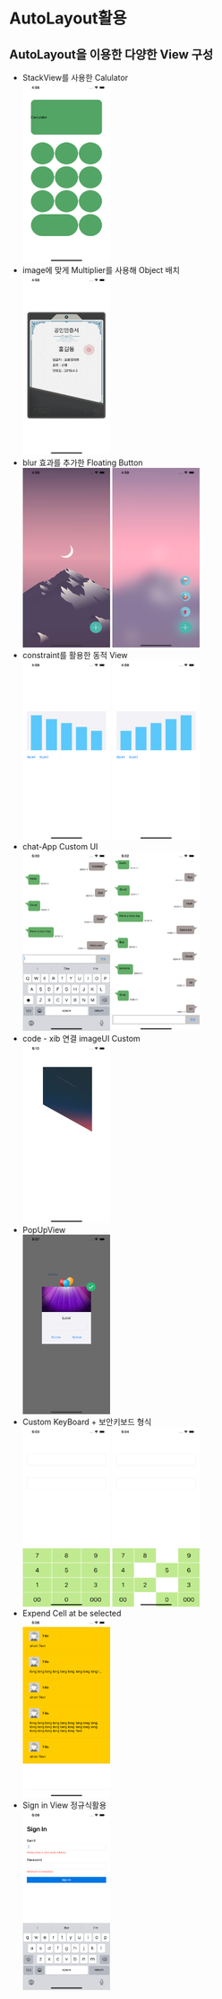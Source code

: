 # AutoLayout활용
## AutoLayout을 이용한 다양한 View 구성

* StackView를 사용한 Calulator   
<img src="/ImageFile/Simulator1.png" width="156px" height="320px" title="px(픽셀) 크기 설정" alt="RubberDuck"></img><br/>   
* image에 맞게 Multiplier를 사용해 Object 배치   
<img src="/ImageFile/Simulator2.png" width="156px" height="320px" title="px(픽셀) 크기 설정" alt="RubberDuck"></img><br/>   
* blur 효과를 추가한 Floating Button   
<img src="/ImageFile/Simulator3.png" width="156px" height="320px" title="px(픽셀) 크기 설정" alt="RubberDuck"></img>
<img src="/ImageFile/Simulator4.png" width="156px" height="320px" title="px(픽셀) 크기 설정" alt="RubberDuck"></img><br/>   
* constraint를 활용한 동적 View   
<img src="/ImageFile/Simulator5.png" width="156px" height="320px" title="px(픽셀) 크기 설정" alt="RubberDuck"></img>
<img src="/ImageFile/Simulator6.png" width="156px" height="320px" title="px(픽셀) 크기 설정" alt="RubberDuck"></img><br/>    
* chat-App Custom UI   
<img src="/ImageFile/Simulator7.png" width="156px" height="320px" title="px(픽셀) 크기 설정" alt="RubberDuck"></img>
<img src="/ImageFile/Simulator8.png" width="156px" height="320px" title="px(픽셀) 크기 설정" alt="RubberDuck"></img><br/>   
* code - xib 연결 imageUI Custom   
<img src="/ImageFile/Simulator9.png" width="156px" height="320px" title="px(픽셀) 크기 설정" alt="RubberDuck"></img><br/>   
* PopUpView   
<img src="/ImageFile/Simulator10.png" width="156px" height="320px" title="px(픽셀) 크기 설정" alt="RubberDuck"></img><br/>
* Custom KeyBoard + 보안키보드 형식   
<img src="/ImageFile/Simulator11.png" width="156px" height="320px" title="px(픽셀) 크기 설정" alt="RubberDuck"></img>
<img src="/ImageFile/Simulator12.png" width="156px" height="320px" title="px(픽셀) 크기 설정" alt="RubberDuck"></img><br/>   
* Expend Cell at be selected   
<img src="/ImageFile/Simulator13.png" width="156px" height="320px" title="px(픽셀) 크기 설정" alt="RubberDuck"></img><br/>   
* Sign in View 정규식활용   
<img src="/ImageFile/Simulator14.png" width="156px" height="320px" title="px(픽셀) 크기 설정" alt="RubberDuck"></img><br/>
